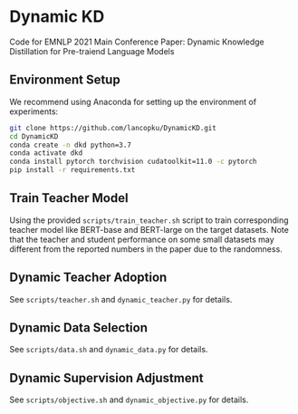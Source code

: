 # Dynamic KD

Code for EMNLP 2021 Main Conference Paper: Dynamic Knowledge Distillation for Pre-traiend Language Models

## Environment Setup

We recommend using Anaconda for setting up the environment of experiments:
```bash
git clone https://github.com/lancopku/DynamicKD.git
cd DynamicKD
conda create -n dkd python=3.7
conda activate dkd
conda install pytorch torchvision cudatoolkit=11.0 -c pytorch
pip install -r requirements.txt
```

## Train Teacher Model

Using the provided `scripts/train_teacher.sh` script to train corresponding teacher model like BERT-base and BERT-large on the target datasets. Note that the teacher and student performance on some small datasets may different from the reported numbers in the paper due to the randomness.


## Dynamic Teacher Adoption
See `scripts/teacher.sh` and `dynamic_teacher.py` for details.

## Dynamic Data Selection
See `scripts/data.sh` and `dynamic_data.py` for details.

## Dynamic Supervision Adjustment
See `scripts/objective.sh` and `dynamic_objective.py` for details.
